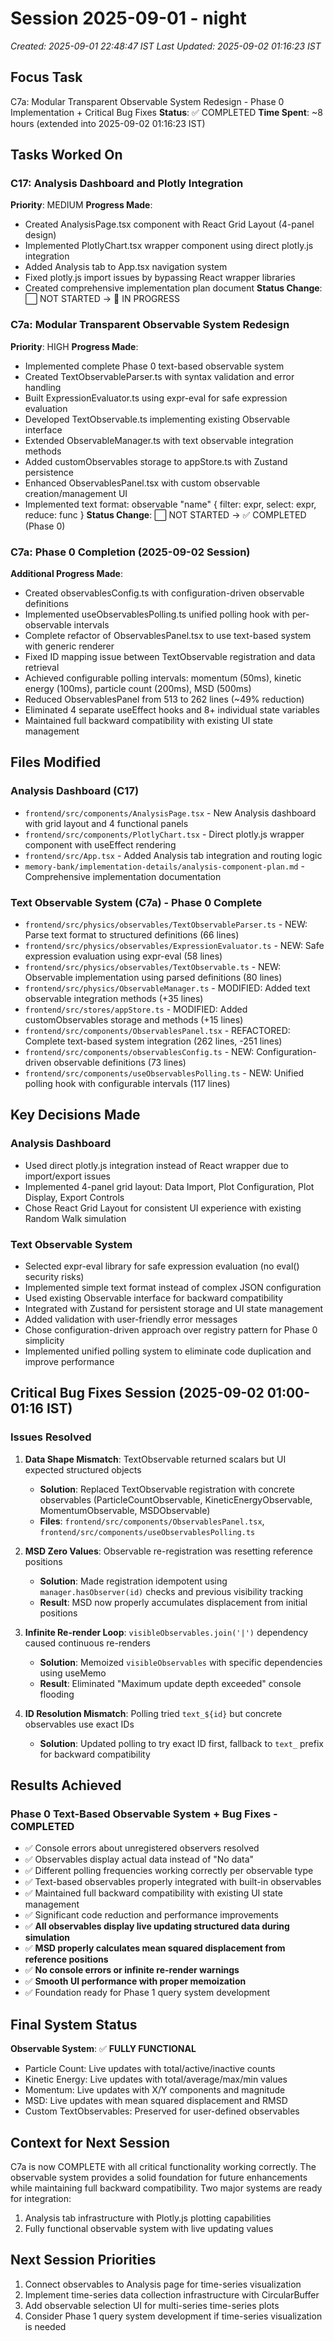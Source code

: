 # Session 2025-09-01 - night
*Created: 2025-09-01 22:48:47 IST*
*Last Updated: 2025-09-02 01:16:23 IST*

## Focus Task
C7a: Modular Transparent Observable System Redesign - Phase 0 Implementation + Critical Bug Fixes
**Status**: ✅ COMPLETED
**Time Spent**: ~8 hours (extended into 2025-09-02 01:16:23 IST)

## Tasks Worked On
### C17: Analysis Dashboard and Plotly Integration
**Priority**: MEDIUM
**Progress Made**:
- Created AnalysisPage.tsx component with React Grid Layout (4-panel design)
- Implemented PlotlyChart.tsx wrapper component using direct plotly.js integration
- Added Analysis tab to App.tsx navigation system
- Fixed plotly.js import issues by bypassing React wrapper libraries
- Created comprehensive implementation plan document
**Status Change**: ⬜ NOT STARTED → 🔄 IN PROGRESS

### C7a: Modular Transparent Observable System Redesign
**Priority**: HIGH
**Progress Made**:
- Implemented complete Phase 0 text-based observable system
- Created TextObservableParser.ts with syntax validation and error handling
- Built ExpressionEvaluator.ts using expr-eval for safe expression evaluation
- Developed TextObservable.ts implementing existing Observable interface
- Extended ObservableManager.ts with text observable integration methods
- Added customObservables storage to appStore.ts with Zustand persistence
- Enhanced ObservablesPanel.tsx with custom observable creation/management UI
- Implemented text format: observable "name" { filter: expr, select: expr, reduce: func }
**Status Change**: ⬜ NOT STARTED → ✅ COMPLETED (Phase 0)

### C7a: Phase 0 Completion (2025-09-02 Session)
**Additional Progress Made**:
- Created observablesConfig.ts with configuration-driven observable definitions
- Implemented useObservablesPolling.ts unified polling hook with per-observable intervals
- Complete refactor of ObservablesPanel.tsx to use text-based system with generic renderer
- Fixed ID mapping issue between TextObservable registration and data retrieval
- Achieved configurable polling intervals: momentum (50ms), kinetic energy (100ms), particle count (200ms), MSD (500ms)
- Reduced ObservablesPanel from 513 to 262 lines (~49% reduction)
- Eliminated 4 separate useEffect hooks and 8+ individual state variables
- Maintained full backward compatibility with existing UI state management

## Files Modified
### Analysis Dashboard (C17)
- `frontend/src/components/AnalysisPage.tsx` - New Analysis dashboard with grid layout and 4 functional panels
- `frontend/src/components/PlotlyChart.tsx` - Direct plotly.js wrapper component with useEffect rendering
- `frontend/src/App.tsx` - Added Analysis tab integration and routing logic
- `memory-bank/implementation-details/analysis-component-plan.md` - Comprehensive implementation documentation

### Text Observable System (C7a) - Phase 0 Complete
- `frontend/src/physics/observables/TextObservableParser.ts` - NEW: Parse text format to structured definitions (66 lines)
- `frontend/src/physics/observables/ExpressionEvaluator.ts` - NEW: Safe expression evaluation using expr-eval (58 lines)
- `frontend/src/physics/observables/TextObservable.ts` - NEW: Observable implementation using parsed definitions (80 lines)
- `frontend/src/physics/ObservableManager.ts` - MODIFIED: Added text observable integration methods (+35 lines)
- `frontend/src/stores/appStore.ts` - MODIFIED: Added customObservables storage and methods (+15 lines)
- `frontend/src/components/ObservablesPanel.tsx` - REFACTORED: Complete text-based system integration (262 lines, -251 lines)
- `frontend/src/components/observablesConfig.ts` - NEW: Configuration-driven observable definitions (73 lines)
- `frontend/src/components/useObservablesPolling.ts` - NEW: Unified polling hook with configurable intervals (117 lines)

## Key Decisions Made
### Analysis Dashboard
- Used direct plotly.js integration instead of React wrapper due to import/export issues
- Implemented 4-panel grid layout: Data Import, Plot Configuration, Plot Display, Export Controls
- Chose React Grid Layout for consistent UI experience with existing Random Walk simulation

### Text Observable System
- Selected expr-eval library for safe expression evaluation (no eval() security risks)
- Implemented simple text format instead of complex JSON configuration
- Used existing Observable interface for backward compatibility
- Integrated with Zustand for persistent storage and UI state management
- Added validation with user-friendly error messages
- Chose configuration-driven approach over registry pattern for Phase 0 simplicity
- Implemented unified polling system to eliminate code duplication and improve performance

## Critical Bug Fixes Session (2025-09-02 01:00-01:16 IST)
### Issues Resolved
1. **Data Shape Mismatch**: TextObservable returned scalars but UI expected structured objects
   - **Solution**: Replaced TextObservable registration with concrete observables (ParticleCountObservable, KineticEnergyObservable, MomentumObservable, MSDObservable)
   - **Files**: `frontend/src/components/ObservablesPanel.tsx`, `frontend/src/components/useObservablesPolling.ts`

2. **MSD Zero Values**: Observable re-registration was resetting reference positions
   - **Solution**: Made registration idempotent using `manager.hasObserver(id)` checks and previous visibility tracking
   - **Result**: MSD now properly accumulates displacement from initial positions

3. **Infinite Re-render Loop**: `visibleObservables.join('|')` dependency caused continuous re-renders
   - **Solution**: Memoized `visibleObservables` with specific dependencies using useMemo
   - **Result**: Eliminated "Maximum update depth exceeded" console flooding

4. **ID Resolution Mismatch**: Polling tried `text_${id}` but concrete observables use exact IDs
   - **Solution**: Updated polling to try exact ID first, fallback to `text_` prefix for backward compatibility

## Results Achieved
### Phase 0 Text-Based Observable System + Bug Fixes - COMPLETED
- ✅ Console errors about unregistered observers resolved
- ✅ Observables display actual data instead of "No data"
- ✅ Different polling frequencies working correctly per observable type
- ✅ Text-based observables properly integrated with built-in observables
- ✅ Maintained full backward compatibility with existing UI state management
- ✅ Significant code reduction and performance improvements
- ✅ **All observables display live updating structured data during simulation**
- ✅ **MSD properly calculates mean squared displacement from reference positions**
- ✅ **No console errors or infinite re-render warnings**
- ✅ **Smooth UI performance with proper memoization**
- ✅ Foundation ready for Phase 1 query system development

## Final System Status
**Observable System**: ✅ **FULLY FUNCTIONAL**
- Particle Count: Live updates with total/active/inactive counts
- Kinetic Energy: Live updates with total/average/max/min values  
- Momentum: Live updates with X/Y components and magnitude
- MSD: Live updates with mean squared displacement and RMSD
- Custom TextObservables: Preserved for user-defined observables

## Context for Next Session
C7a is now COMPLETE with all critical functionality working correctly. The observable system provides a solid foundation for future enhancements while maintaining full backward compatibility. Two major systems are ready for integration:
1. Analysis tab infrastructure with Plotly.js plotting capabilities
2. Fully functional observable system with live updating values

## Next Session Priorities
1. Connect observables to Analysis page for time-series visualization
2. Implement time-series data collection infrastructure with CircularBuffer
3. Add observable selection UI for multi-series time-series plots
4. Consider Phase 1 query system development if time-series visualization is needed
